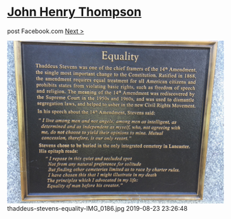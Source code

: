 # [John Henry Thompson](../README.md)
post Facebook.com
[Next >](2018-11-05-1.md)

[![](../media/2019-08-23/Timeline-Photos-thaddeus-stevens-equality-IMG_0186-jpg.jpg)](../README.md)
thaddeus-stevens-equality-IMG_0186.jpg
2019-08-23 23:26:48